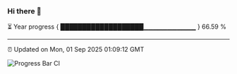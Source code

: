### Hi there 👋

⏳ Year progress { ███████████████████▁▁▁▁▁▁▁▁▁▁▁ } 66.59 %

---

⏰ Updated on Mon, 01 Sep 2025 01:09:12 GMT

![Progress Bar CI](https://github.com/code-lakshay/GitHub-Actions-Demo/workflows/Progress%20Bar%20CI/badge.svg)
